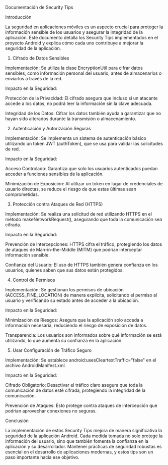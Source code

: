 Documentación de Security Tips

Introducción

La seguridad en aplicaciones móviles es un aspecto crucial para proteger la información sensible de los usuarios y asegurar la integridad de la aplicación. Este documento detalla los Security Tips implementados en el proyecto Android y explica cómo cada uno contribuye a mejorar la seguridad de la aplicación.

1. Cifrado de Datos Sensibles

Implementación: Se utiliza la clase EncryptionUtil para cifrar datos sensibles, como información personal del usuario, antes de almacenarlos o enviarlos a través de la red.

Impacto en la Seguridad:

Protección de la Privacidad: El cifrado asegura que incluso si un atacante accede a los datos, no podrá leer la información sin la clave adecuada.

Integridad de los Datos: Cifrar los datos también ayuda a garantizar que no hayan sido alterados durante la transmisión o almacenamiento.

2. Autenticación y Autorización Seguras

Implementación: Se implementa un sistema de autenticación básico utilizando un token JWT (authToken), que se usa para validar las solicitudes de red.

Impacto en la Seguridad:

Acceso Controlado: Garantiza que solo los usuarios autenticados puedan acceder a funciones sensibles de la aplicación.

Minimización de Exposición: Al utilizar un token en lugar de credenciales de usuario directas, se reduce el riesgo de que estas últimas sean comprometidas.

3. Protección contra Ataques de Red (HTTPS)

Implementación: Se realiza una solicitud de red utilizando HTTPS en el método makeNetworkRequest(), asegurando que toda la comunicación sea cifrada.

Impacto en la Seguridad:

Prevención de Intercepciones: HTTPS cifra el tráfico, protegiendo los datos de ataques de Man-in-the-Middle (MITM) que podrían interceptar información sensible.

Confianza del Usuario: El uso de HTTPS también genera confianza en los usuarios, quienes saben que sus datos están protegidos.

4. Control de Permisos

Implementación: Se gestionan los permisos de ubicación (ACCESS_FINE_LOCATION) de manera explícita, solicitando el permiso al usuario y verificando su estado antes de acceder a la ubicación.

Impacto en la Seguridad:

Minimización de Riesgos: Asegura que la aplicación solo acceda a información necesaria, reduciendo el riesgo de exposición de datos.

Transparencia: Los usuarios son informados sobre qué información se está utilizando, lo que aumenta su confianza en la aplicación.

5. Usar Configuración de Tráfico Seguro

Implementación: Se establece android:usesCleartextTraffic="false" en el archivo AndroidManifest.xml.

Impacto en la Seguridad:

Cifrado Obligatorio: Desactivar el tráfico claro asegura que toda la comunicación de datos esté cifrada, protegiendo la integridad de la comunicación.

Prevención de Ataques: Esto protege contra ataques de intercepción que podrían aprovechar conexiones no seguras.

Conclusión

La implementación de estos Security Tips mejora de manera significativa la seguridad de la aplicación Android. Cada medida tomada no solo protege la información del usuario, sino que también fomenta la confianza en la aplicación y su desarrollador. Mantener prácticas de seguridad robustas es esencial en el desarrollo de aplicaciones modernas, y estos tips son un paso importante hacia ese objetivo.